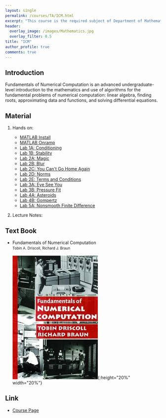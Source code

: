 ```yaml
---
layout: single
permalink: /courses/TA/ICM.html
excerpt: "This course is the required subject of Department of Mathematics."
header:
  overlay_image: /images/Mathematics.jpg
  overlay_filter: 0.5
title: "ICM"
author_profile: true
comments: true
---
```


## Introduction

   Fundamentals of Numerical Computation is an advanced undergraduate-level introduction to the mathematics and use of algorithms for the fundamental problems of numerical computation: linear algebra, finding roots, approximating data and functions, and solving differential equations.<br>

## Material

1. Hands on:<br>
   * [MATLAB Install](/PDF/courses/TA/ICM/2018_09_12_Install_MATLAB.pdf)
   * [MATLAB Onramp](/PDF/courses/TA/ICM/2018_09_17a_Introduction_to_Matlab.pdf)
   * [Lab 1A: Conditioning](/PDF/courses/TA/ICM/2018_09_19a_Lab1A_Conditioning.pdf)
   * [Lab 1B: Stability](/PDF/courses/TA/ICM/2018_09_19b_Lab1B_Stability.pdf)
   * [Lab 2A: Magic](/PDF/courses/TA/ICM/2018_10_01a_Lab_2A_Magic.pdf)
   * [Lab 2B: Blur](/PDF/courses/TA/ICM/2018_10_03a_Lab_2B_Blur.pdf)
   * [Lab 2C: You Can't Go Home Again](/PDF/courses/TA/ICM/2018_10_08a_Lab_2C_Deblur.pdf)
   * [Lab 2D: Norms](/PDF/courses/TA/ICM/2018_10_15a_Lab_2D_Norms.pdf)
   * [Lab 2E: Terms and Conditions](/PDF/courses/TA/ICM/2018_10_17a_Lab_2E_Terms_and_Conditions.pdf)
   * [Lab 3A: Eye See You](/PDF/courses/TA/ICM/2018_10_22a_Lab_3A_Eye_See_You.pdf)
   * [Lab 3B: Pressure Fit](/PDF/courses/TA/ICM/2018_10_29a_Lab_3B_Pressure_Fit.pdf)
   * [Lab 4A: Asteroids](/PDF/courses/TA/ICM/2018_10_31a_Lab_4A_Asteroids.pdf)
   * [Lab 4B: Gompertz](/PDF/courses/TA/ICM/2018_12_05a_Lab_4B_Gompertz.pdf)
   * [Lab 5A: Nonsmooth Finite Difference](/PDF/courses/TA/ICM/2018_12_17a_Lab_5A_NonsmoothFD.pdf)

2. Lecture Notes:<br>

## Text Book

   * Fundamentals of Numerical Computation<br>
     <small>Tobin A. Driscoll, Richard J. Braun</small><br><br>
     ![](./../../../images/courses/ICM.jpg){:height="20%" width="20%"}<br>

## Link

   * [Course Page](https://sites.google.com/view/icmfall2018/home)<br>


